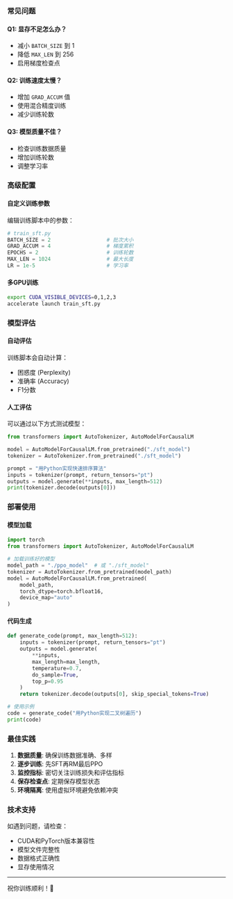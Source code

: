 
### 常见问题

#### Q1: 显存不足怎么办？
- 减小 `BATCH_SIZE` 到 1
- 降低 `MAX_LEN` 到 256
- 启用梯度检查点

#### Q2: 训练速度太慢？
- 增加 `GRAD_ACCUM` 值
- 使用混合精度训练
- 减少训练轮数

#### Q3: 模型质量不佳？
- 检查训练数据质量
- 增加训练轮数
- 调整学习率

### 高级配置

#### 自定义训练参数
编辑训练脚本中的参数：
```python
# train_sft.py
BATCH_SIZE = 2                  # 批次大小
GRAD_ACCUM = 4                  # 梯度累积
EPOCHS = 2                      # 训练轮数
MAX_LEN = 1024                  # 最大长度
LR = 1e-5                       # 学习率
```

#### 多GPU训练
```bash
export CUDA_VISIBLE_DEVICES=0,1,2,3
accelerate launch train_sft.py
```

### 模型评估

#### 自动评估
训练脚本会自动计算：
- 困惑度 (Perplexity)
- 准确率 (Accuracy)
- F1分数

#### 人工评估
可以通过以下方式测试模型：
```python
from transformers import AutoTokenizer, AutoModelForCausalLM

model = AutoModelForCausalLM.from_pretrained("./sft_model")
tokenizer = AutoTokenizer.from_pretrained("./sft_model")

prompt = "用Python实现快速排序算法"
inputs = tokenizer(prompt, return_tensors="pt")
outputs = model.generate(**inputs, max_length=512)
print(tokenizer.decode(outputs[0]))
```

### 部署使用

#### 模型加载
```python
import torch
from transformers import AutoTokenizer, AutoModelForCausalLM

# 加载训练好的模型
model_path = "./ppo_model"  # 或 "./sft_model"
tokenizer = AutoTokenizer.from_pretrained(model_path)
model = AutoModelForCausalLM.from_pretrained(
    model_path,
    torch_dtype=torch.bfloat16,
    device_map="auto"
)
```

#### 代码生成
```python
def generate_code(prompt, max_length=512):
    inputs = tokenizer(prompt, return_tensors="pt")
    outputs = model.generate(
        **inputs,
        max_length=max_length,
        temperature=0.7,
        do_sample=True,
        top_p=0.95
    )
    return tokenizer.decode(outputs[0], skip_special_tokens=True)

# 使用示例
code = generate_code("用Python实现二叉树遍历")
print(code)
```

### 最佳实践

1. **数据质量**: 确保训练数据准确、多样
2. **逐步训练**: 先SFT再RM最后PPO
3. **监控指标**: 密切关注训练损失和评估指标
4. **保存检查点**: 定期保存模型状态
5. **环境隔离**: 使用虚拟环境避免依赖冲突

### 技术支持

如遇到问题，请检查：
- CUDA和PyTorch版本兼容性
- 模型文件完整性
- 数据格式正确性
- 显存使用情况

---

祝你训练顺利！🚀

